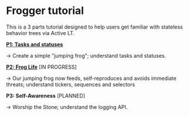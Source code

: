 # Frogger tutorial

This is a 3 parts tutorial designed to help users get familiar with stateless behavior trees via Active LT.

**[P1: Tasks and statuses](Tutorial/P1-status.md)**

→ Create a simple "jumping frog"; understand tasks and statuses.

**[P2: Frog Life](Tutorial/P2-Composites.md)** [IN PROGRESS]

→ Our jumping frog now feeds, self-reproduces and avoids immediate threats; understand tickers, sequences and selectors

**P3: Self-Awareness** [PLANNED]

→  Worship the Stone; understand the logging API.
